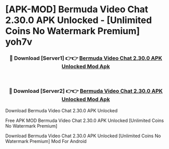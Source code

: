 # [APK-MOD] Bermuda Video Chat 2.30.0 APK Unlocked - [Unlimited Coins No Watermark Premium] yoh7v



<div align="center">
<h3>🔴 Download [Server1] 👉👉 <a href="https://momento.my/?title=Bermuda_Video_Chat_2.30.0_APK_Unlocked">Bermuda Video Chat 2.30.0 APK Unlocked Mod Apk</a></h3><br>

<h3>🔴 Download [Server2] 👉👉 <a href="https://momento.my/?title=Bermuda_Video_Chat_2.30.0_APK_Unlocked">Bermuda Video Chat 2.30.0 APK Unlocked Mod Apk</a></h3>
</div>



Download Bermuda Video Chat 2.30.0 APK Unlocked 

Free APK MOD Bermuda Video Chat 2.30.0 APK Unlocked [Unlimited Coins No Watermark Premium]

Download Bermuda Video Chat 2.30.0 APK Unlocked [Unlimited Coins No Watermark Premium] Mod For Android
